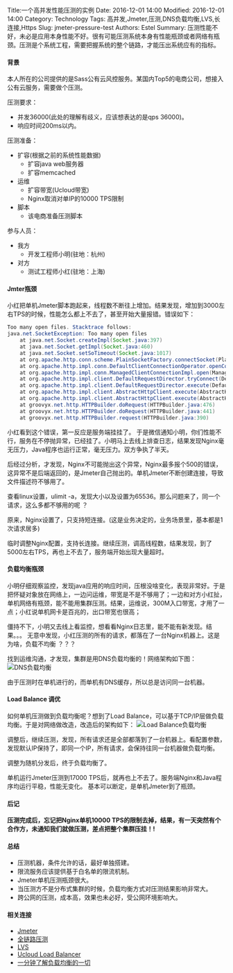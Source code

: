 Title:一个高并发性能压测的实例
Date: 2016-12-01 14:00
Modified: 2016-12-01 14:00
Category: Technology
Tags: 高并发,Jmeter,压测,DNS负载均衡,LVS,长连接,Https
Slug: jmeter-pressure-test
Authors: Estel
Summary: 压测性能不好，未必是应用本身性能不好。很有可能压测系统本身有性能瓶颈或者网络有瓶颈。压测是个系统工程，需要把握系统的整个链路，才能压出系统应有的指标。

#### 背景
本人所在的公司提供的是Sass公有云风控服务。某国内Top5的电商公司，想接入公有云服务，需要做个压测。

压测要求：

- 并发36000(此处的理解有歧义，应该想表达的是qps 36000)。
- 响应时间200ms以内。

压测准备：

- 扩容(根据之前的系统性能数据)
	- 扩容java web服务器
	- 扩容memcached
- 运维
   - 扩容带宽(Ucloud带宽)
   - Nginx取消对单IP的10000 TPS限制
- 脚本
   - 该电商准备压测脚本 

参与人员：

- 我方
	- 开发工程师小明(驻地：杭州)
- 对方
	- 测试工程师小红(驻地：上海)

#### Jmter瓶颈
小红把单机Jmeter脚本跑起来，线程数不断往上增加。结果发现，增加到3000左右TPS的时候，性能怎么都上不去了，甚至开始大量报错。错误如下：

```java
Too many open files. Stacktrace follows:
java.net.SocketException: Too many open files
    at java.net.Socket.createImpl(Socket.java:397)
    at java.net.Socket.getImpl(Socket.java:460)
    at java.net.Socket.setSoTimeout(Socket.java:1017)
    at org.apache.http.conn.scheme.PlainSocketFactory.connectSocket(PlainSocketFactory.java:126)
    at org.apache.http.impl.conn.DefaultClientConnectionOperator.openConnection(DefaultClientConnectionOperator.java:180)
    at org.apache.http.impl.conn.ManagedClientConnectionImpl.open(ManagedClientConnectionImpl.java:294)
    at org.apache.http.impl.client.DefaultRequestDirector.tryConnect(DefaultRequestDirector.java:640)
    at org.apache.http.impl.client.DefaultRequestDirector.execute(DefaultRequestDirector.java:479)
    at org.apache.http.impl.client.AbstractHttpClient.execute(AbstractHttpClient.java:906)
    at org.apache.http.impl.client.AbstractHttpClient.execute(AbstractHttpClient.java:805)
    at groovyx.net.http.HTTPBuilder.doRequest(HTTPBuilder.java:476)
    at groovyx.net.http.HTTPBuilder.doRequest(HTTPBuilder.java:441)
    at groovyx.net.http.HTTPBuilder.request(HTTPBuilder.java:390)
```
小红看到这个错误，第一反应是服务端挂挂了。 于是微信通知小明，你们性能不行，服务在不停抛异常，已经挂了。小明马上去线上排查日志，结果发现Nginx毫无压力，Java程序也运行正常，毫无压力。双方争执了半天。 

后经过分析，才发现，Nginx不可能抛出这个异常，Nginx最多报个500的错误，这异常不是后端返回的，是Jmeter自己抛出的。单机Jmeter不断创建连接，导致文件描述符不够用了。

查看linux设置，ulimit -a，发现大小以及设置为65536。那么问题来了，同一个请求，这么多都不够用的呢 ？

原来，Nginx设置了，只支持短连接。(这是业务决定的，业务场景里，基本都是1次请求居多)

临时调整Nginx配置，支持长连接。继续压测，调高线程数，结果发现，到了5000左右TPS，再也上不去了，服务端开始出现大量超时。

#### 负载均衡瓶颈
小明仔细观察监控，发现java应用的响应时间，压根没啥变化，表现非常好。于是把怀疑对象放在网络上，一边问运维，带宽是不是不够用了；一边和对方小红扯，单机网络有瓶颈，能不能用集群压测。结果，运维说，300M入口带宽，才用了一点；小红说单机网卡是百兆的，出口带宽也很高；

僵持不下，小明又去线上看监控，想看看Nginx日志里，能不能有新发现。结果。。。 无意中发现，小红压测的所有的请求，都落在了一台Nginx机器上。这是为啥，负载不均衡 ？？？

找到运维沟通，才发现，集群是用DNS负载均衡的！网络架构如下图：
![DNS负载均衡](http://img.libereco.cn/performance/DNS%E8%B4%9F%E8%BD%BD%E5%9D%87%E8%A1%A1.png)

由于压测时在单机进行的，而单机有DNS缓存，所以总是访问同一台机器。

#### Load Balance 调优
如何单机压测做到负载均衡呢？想到了Load Balance，可以基于TCP/IP层做负载均衡。于是对网络做改造，改造后的架构如下：
![Load Balance负载均衡](http://img.libereco.cn/performance/LoadBalance%E8%B4%9F%E8%BD%BD%E5%9D%87%E8%A1%A1.png)

调整后，继续压测，发现，所有请求还是全部都落到了一台机器上。看配置参数，发现默认IP保持了，即同一个IP，所有请求，会保持往同一台机器做负载均衡。

调整为随机分发后，终于负载均衡了。

单机运行Jmeter压测到17000 TPS后，就再也上不去了。服务端Nginx和Java程序均运行平稳，性能无变化。 基本可以断定，是单机Jmeter到了瓶颈。

#### 后记
**压测完成后，忘记把Nginx单机10000 TPS的限制去掉，结果，有一天突然有个合作方，未通知我们就做压测，差点把整个集群压挂！!**

#### 总结
- 压测机器，条件允许的话，最好单独搭建。
- 限流服务应该提供基于白名单的限流机制。
- Jmeter单机压测瓶颈很大。
- 当压测方不是分布式集群的时候，负载均衡方式对压测结果影响非常大。
- 跨公网的压测，成本高，效果也未必好，受公网环境影响大。

#### 相关连接
- [Jmeter](http://jmeter.apache.org/)
- [全链路压测](http://open.taobao.com/doc2/detail.htm?articleId=103188&docType=1&treeId=2)
- [LVS](http://zh.linuxvirtualserver.org/)
- [Ucloud Load Balancer](https://www.ucloud.cn/site/product/ulb.html)
- [一分钟了解负载均衡的一切](http://mp.weixin.qq.com/s?src=3&timestamp=1481702253&ver=1&signature=xqjBIqXRrTSrhO9bVfPMKw*Gg90a6ZTGaG2SA1uH4jNUkPvbrhD5PmM8Y6dZj3aYwZHHf2S*leeSBgCGPxEvI3xxHAy9bDt7cG9YkLo6qPbBM3Z9dfJCm7ypIaGZZc9zLiJmlG1aSg5sJ1AJD6wU7DNDB88d8XWcWh24w2xs8dk=)
